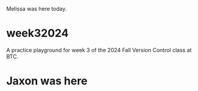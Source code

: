 Melissa was here today.
# week32024
A practice playground for week 3 of the 2024 Fall Version Control class at BTC.
#
# Jaxon was here
